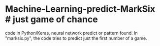 # Machine-Learning-predict-MarkSix # just game of chance
code in Python/Keras, 
neural network predict or pattern found. 
In "marksix.py", the code tries to predict just the first number of a game.
